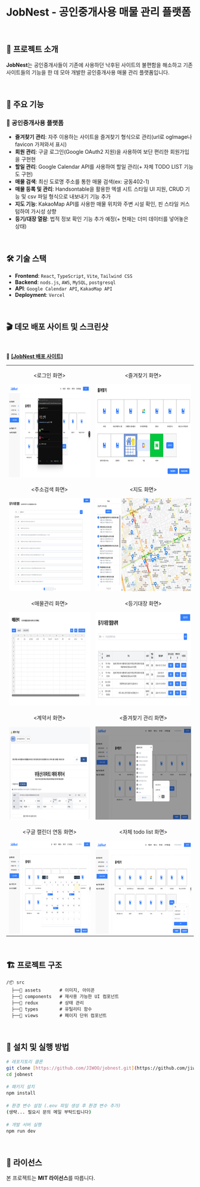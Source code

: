 # JobNest - 공인중개사용 매물 관리 플랫폼

<br/>

## 🚀 프로젝트 소개

**JobNest**는 공인중개사들이 기존에 사용하던 낙후된 사이트의 불편함을 해소하고
기존 사이트들의 기능을 한 데 모아 개발한 공인중개사용 매물 관리 플랫폼입니다.

<br/>

## 🎯 주요 기능

### 🔹 공인중개사용 플랫폼

- **즐겨찾기 관리**: 자주 이용하는 사이트을 즐겨찾기 형식으로 관리(url로 ogImage나 favicon 가져와서 표시)
- **회원 관리**: 구글 로그인(Google OAuth2 지원)을 사용하여 보단 편리한 회원가입을 구현현
- **할일 관리**: Google Calendar API를 사용하여 할일 관리(+ 자체 TODO LIST 기능도 구현)
- **매물 검색**: 최신 도로명 주소를 통한 매물 검색(ex: 궁동402-1)
- **매물 등록 및 관리**: Handsontable을 활용한 엑셀 시트 스타일 UI 지원, CRUD 기능 및 csv 파일 형식으로 내보내기 기능 추가
- **지도 기능**: KakaoMap API를 사용한 매물 위치와 주변 시설 확인, 핀 스타일 커스텀하여 가시성 상향
- **등기/대장 열람**: 법적 정보 확인 기능 추가 예정(+ 현재는 더미 데이터를 넣어놓은 상태)

<br/>

## 🛠 기술 스택

- **Frontend**: `React`, `TypeScript`, `Vite`, `Tailwind CSS`
- **Backend**: `nods.js`, `AWS`, `MySQL`, `postgresql`
- **API**: `Google Calendar API`, `KakaoMap API`
- **Deployment**: `Vercel`

<br/>

## 🎬 데모 배포 사이트 및 스크린샷

<br/>

🚀 <a href="https://job-nest-iota.vercel.app" target="_blank" rel="noopener noreferrer"><strong>[JobNest 배포 사이트]</strong></a>

<div style="margin-top: 40;"></div>

<table>
  <tr>
    <td align="center">
      <p><로그인 화면></p>
      <img src="https://raw.githubusercontent.com/jiwoopark727/job-nest/main/src/assets/images/jobnest_login.png" height="250" alt="로그인 화면">
    </td>
    <td align="center">
      <p><즐겨찾기 화면></p>
      <img src="https://raw.githubusercontent.com/jiwoopark727/job-nest/main/src/assets/images/jobnest_bookmark.png" height="250" alt="즐겨찾기 화면">
    </td>
  </tr>
  <tr>
    <td align="center">
      <p><주소검색 화면></p>
      <img src="https://raw.githubusercontent.com/jiwoopark727/job-nest/main/src/assets/images/jobnest_search.png" height="250" alt="주소검색 화면">
    </td>
    <td align="center">
      <p><지도 화면></p>
      <img src="https://raw.githubusercontent.com/jiwoopark727/job-nest/main/src/assets/images/jobnest_map.png" height="250" alt="지도 화면">
    </td>
  </tr>
  <tr>
    <td align="center">
      <p><매물관리 화면></p>
      <img src="https://raw.githubusercontent.com/jiwoopark727/job-nest/main/src/assets/images/jobnest_property.png" height="250" alt="매물관리 화면">
    </td>
    <td align="center">
      <p><등기대장 화면></p>
      <img src="https://raw.githubusercontent.com/jiwoopark727/job-nest/main/src/assets/images/jobnest_registration.png" height="250" alt="등기대장 화면">
    </td>
  </tr>
  <tr>
    <td align="center">
      <p><계약서 화면></p>
      <img src="https://raw.githubusercontent.com/jiwoopark727/job-nest/main/src/assets/images/jobnest_contract.png" height="250" alt="계약서 화면">
    </td>
    <td align="center">
      <p><즐겨찾기 관리 화면></p>
      <img src="https://raw.githubusercontent.com/jiwoopark727/job-nest/main/src/assets/images/jobnest_bookmark_manage.png" height="250" alt="즐겨찾기 관리 화면">
    </td>
  </tr>
    <tr>
    <td align="center">
      <p><구글 캘린더 연동 화면></p>
      <img src="https://raw.githubusercontent.com/jiwoopark727/job-nest/main/src/assets/images/jobnest_calendar.png" height="250" alt="구글 캘린더 연동 화면">
    </td>
    <td align="center">
      <p><자체 todo list 화면></p>
      <img src="https://raw.githubusercontent.com/jiwoopark727/job-nest/main/src/assets/images/jobnest_todo.png" height="250" alt="자체 todo list 화면">
    </td>
  </tr>
</table>

<br/>

## 🏗 프로젝트 구조

```plaintext
/📦 src
  ├──📁 assets       # 이미지, 아이콘
  ├──📁 components   # 재사용 가능한 UI 컴포넌트
  ├──📁 redux        # 상태 관리
  ├──📁 types        # 유틸리티 함수
  ├──📁 views        # 페이지 단위 컴포넌트
```

<br/>

## 🔧 설치 및 실행 방법

```bash
# 레포지토리 클론
git clone [https://github.com/JIWOO/jobnest.git](https://github.com/jiwoopark727/job-nest.git)
cd jobnest

# 패키지 설치
npm install

# 환경 변수 설정 (.env 파일 생성 후 환경 변수 추가)
(생략... 필요시 문의 메일 부탁드립니다)

# 개발 서버 실행
npm run dev
```

<br/>

## 📜 라이선스

본 프로젝트는 **MIT 라이선스**를 따릅니다.
